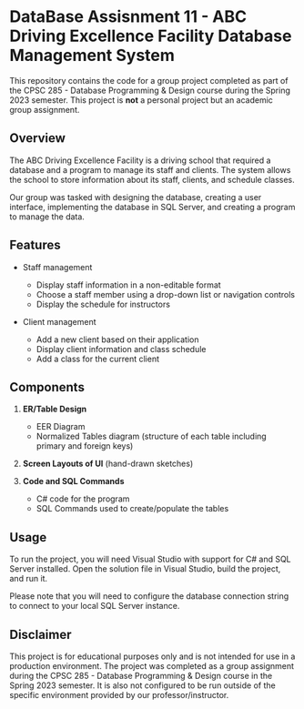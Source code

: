 # DataBase Assisnment 11 - ABC Driving Excellence Facility Database Management System

This repository contains the code for a group project completed as part of the CPSC 285 - Database Programming & Design course during the Spring 2023 semester. This project is **not** a personal project but an academic group assignment.

## Overview

The ABC Driving Excellence Facility is a driving school that required a database and a program to manage its staff and clients. The system allows the school to store information about its staff, clients, and schedule classes.

Our group was tasked with designing the database, creating a user interface, implementing the database in SQL Server, and creating a program to manage the data.

## Features

- Staff management
  - Display staff information in a non-editable format
  - Choose a staff member using a drop-down list or navigation controls
  - Display the schedule for instructors
  
- Client management
  - Add a new client based on their application
  - Display client information and class schedule
  - Add a class for the current client
  
## Components

1. **ER/Table Design**
   - EER Diagram
   - Normalized Tables diagram (structure of each table including primary and foreign keys)

2. **Screen Layouts of UI** (hand-drawn sketches)

3. **Code and SQL Commands**
   - C# code for the program
   - SQL Commands used to create/populate the tables

## Usage

To run the project, you will need Visual Studio with support for C# and SQL Server installed. Open the solution file in Visual Studio, build the project, and run it.

Please note that you will need to configure the database connection string to connect to your local SQL Server instance.

## Disclaimer

This project is for educational purposes only and is not intended for use in a production environment. The project was completed as a group assignment during the CPSC 285 - Database Programming & Design course in the Spring 2023 semester. It is also not configured to be run outside of the specific environment provided by our professor/instructor.
